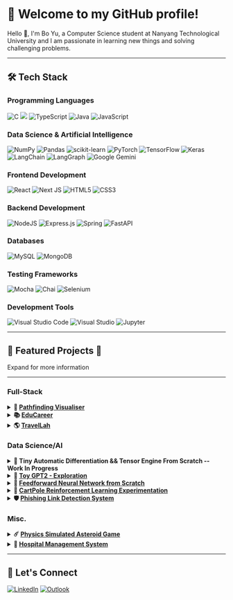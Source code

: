 # 🌟 **Welcome to my GitHub profile!**
Hello 👋, I'm Bo Yu, a Computer Science student at Nanyang Technological University and I am passionate in learning new things and solving challenging problems.

---
## 🛠️ Tech Stack
### Programming Languages
![C](https://img.shields.io/badge/c-%2300599C.svg?style=for-the-badge&logo=c&logoColor=white) ![](https://img.shields.io/badge/python-3670A0?style=for-the-badge&logo=python&logoColor=ffdd54) ![TypeScript](https://img.shields.io/badge/typescript-%23007ACC.svg?style=for-the-badge&logo=typescript&logoColor=white) ![Java](https://img.shields.io/badge/java-%23ED8B00.svg?style=for-the-badge&logo=openjdk&logoColor=white) ![JavaScript](https://img.shields.io/badge/javascript-%23323330.svg?style=for-the-badge&logo=javascript&logoColor=%23F7DF1E)
### Data Science & Artificial Intelligence
![NumPy](https://img.shields.io/badge/numpy-%23013243.svg?style=for-the-badge&logo=numpy&logoColor=white) ![Pandas](https://img.shields.io/badge/pandas-%23150458.svg?style=for-the-badge&logo=pandas&logoColor=white) ![scikit-learn](https://img.shields.io/badge/scikit--learn-%23F7931E.svg?style=for-the-badge&logo=scikit-learn&logoColor=white) ![PyTorch](https://img.shields.io/badge/PyTorch-EE4C2C?style=for-the-badge&logo=PyTorch&logoColor=FFFFFF) ![TensorFlow](https://img.shields.io/badge/TensorFlow-%23FF6F00.svg?style=for-the-badge&logo=TensorFlow&logoColor=white) ![Keras](https://img.shields.io/badge/Keras-D00000?style=for-the-badge&logo=Keras&logoColor=FFFFFF) <br/> ![LangChain](https://img.shields.io/badge/LangChain-1C3C3C?style=for-the-badge&logo=LangChain&logoColor=FFFFFF) ![LangGraph](https://img.shields.io/badge/LangGraph-1C3C3C?style=for-the-badge&logo=LangGraph&logoColor=FFFFFF) ![Google Gemini](https://img.shields.io/badge/Google%20Gemini-8E75B2?style=for-the-badge&logo=Google+Gemini&logoColor=FFFFFF)
### Frontend Development
![React](https://img.shields.io/badge/react-%2320232a.svg?style=for-the-badge&logo=react&logoColor=%2361DAFB) ![Next JS](https://img.shields.io/badge/Next-black?style=for-the-badge&logo=next.js&logoColor=white) ![HTML5](https://img.shields.io/badge/html5-%23E34F26.svg?style=for-the-badge&logo=html5&logoColor=white) ![CSS3](https://img.shields.io/badge/css3-%231572B6.svg?style=for-the-badge&logo=css3&logoColor=white)
### Backend Development
![NodeJS](https://img.shields.io/badge/node.js-6DA55F?style=for-the-badge&logo=node.js&logoColor=white) ![Express.js](https://img.shields.io/badge/express.js-%23404d59.svg?style=for-the-badge&logo=express&logoColor=%2361DAFB) ![Spring](https://img.shields.io/badge/spring-%236DB33F.svg?style=for-the-badge&logo=spring&logoColor=white) ![FastAPI](https://img.shields.io/badge/FastAPI-009688?style=for-the-badge&logo=FastAPI&logoColor=FFFFFF)
### Databases
![MySQL](https://img.shields.io/badge/mysql-4479A1.svg?style=for-the-badge&logo=mysql&logoColor=white) ![MongoDB](https://img.shields.io/badge/MongoDB-%234ea94b.svg?style=for-the-badge&logo=mongodb&logoColor=white)
### Testing Frameworks
![Mocha](https://img.shields.io/badge/Mocha-8D6748?style=for-the-badge&logo=Mocha&logoColor=FFFFFF) ![Chai](https://img.shields.io/badge/Chai-A30701?style=for-the-badge&logo=Chai&logoColor=FFFFFF) ![Selenium](https://img.shields.io/badge/Selenium-43B02A?style=for-the-badge&logo=Selenium&logoColor=FFFFFF)
### Development Tools
![Visual Studio Code](https://img.shields.io/badge/Visual%20Studio%20Code-0078d7.svg?style=for-the-badge&logo=visual-studio-code&logoColor=white) ![Visual Studio](https://img.shields.io/badge/Visual%20Studio-5C2D91.svg?style=for-the-badge&logo=visual-studio&logoColor=white) ![Jupyter](https://img.shields.io/badge/Jupyter-F37626?style=for-the-badge&logo=Jupyter&logoColor=FFFFFF)

---

## 🚀 Featured Projects 🚀
Expand for more information

---
### Full-Stack
<details>
  <summary>
    <strong>🏁 <a href="https://github.com/NomadicSasquatch/Pathfinding-Visualiser">Pathfinding Visualiser</a></strong>
  </summary>
  <ul>
    <li>An engaging, web-based visualiser for pathfinding algorithms, featuring user authentication, customizable wall patterns, and real-time maze generation</li>
    <li>Users can register or log in to save up to three unique pattern “slots,” ensuring a personalized experience. Guest users can still explore the visualiser with temporary patterns, which remain until the application is refreshed or closed</li>
  </ul>
</details>
<details>
  <summary>
    <strong>📚 <a href="https://github.com/NomadicSasquatch/EduCareer">EduCareer</a></strong>
  </summary>
  <ul>
    <li>Full-stack web app that integrates a React/TypeScript SPA, Node.js/Express API, and MySQL schema into a single Docker‑ready project with end‑to‑end testing and CI/CD for rapid feature delivery</li>
    <li>Frontend is embedded by a FastAPI‑powered chatbot using Gemini API and Tavily to deliver real‑time, personalised career roadmap</li>
    <li>Provides users(learner, provider, and admin) with dashboards, comprehensive course and enrollment management, and scalable services via clean MVC‑style controllers and reusable components</li>
  </ul>
</details>
<details>
  <summary>
    <strong>🌎 <a href="https://github.com/NomadicSasquatch/TravelLah">TravelLah</a></strong>
  </summary>
  <ul>
    <li>Full-Stack Dynamic AI Travel Companion Web Application</li>
    <li>Web application that uses cutting-edge AI to craft itineraries tailored specifically to your travel preferences, ensuring every plan is as unique</li>
    <li>Incorporates live data such as weather updates, traffic updates and local events, ensuring that your travel plan remains relevant and responsive to real-world conditions</li>
    <li>Combining an intuitive Expo/React Native frontend with a robust Spring Boot/MongoDB backend and advanced AI orchestration, providing a game-changing, end-to-end travel planning solution</li>
  </ul>
</details>

### Data Science/AI
<details>
  <summary>
    <strong>🧮 Tiny Automatic Differentiation && Tensor Engine From Scratch -- Work In Progress</a></strong>
  </summary>
  <ul>
    <li> Reverse-mode automatic differentiation system from scratch, enabling efficient backpropagation through arbitrary computation graphs </li>
    <li> Extensible modular architecture, supporting core tensor operations, matrix algebra, activation functions, and gradient-based optimization </li>
    <li> For fun </li>
  </ul>
</details>
<details>
  <summary>
    <strong>🤖 <a href="https://github.com/syd9191/GPT2-exploration">Toy GPT2 - Exploration</a></strong>
  </summary>
  <ul>
    <li> Toy/Experimentation with building GPT2 with full training, evaluation, quantization, logging, distributed training support, and token-level streaming from disk </li>
    <li> Modular and research-friendly setup, designed for experimentation with scaling and architecture changes </li>
  </ul>
</details>
<details>
  <summary>
    <strong>🧠 <a href="https://github.com/NomadicSasquatch/Feedforward-Neural-Network">Feedforward Neural Network from Scratch</a></strong>
  </summary>
  <ul>
    <li>Fully custom feedforward neural network framework using Python and NumPy, showcasing both elementwise and vectorized forward passes, and manually implementing backpropagation via the chain rule</li>
    <li>Demonstrates diverse optimizers and weight update strategies across datasets of increasing complexity, with specialized classes for exploring the architecture of neural networks, and a flexible MultiLayerFFN for a closer resemblance to real-world applications</li>
  </ul>
</details>
<details>
  <summary>
    <strong>🛒 <a href="https://github.com/NomadicSasquatch/CartPole_Reinforcement_Learning_Exp">CartPole Reinforcement Learning Experimentation</a></strong>
  </summary>
  <ul>
    <li>Comparative implementation of three reinforcement‑learning algorithms (Monte Carlo, Q‑Learning, and Deep Q‑Network with Double DQN) to solve OpenAI Gym’s CartPole‑v1, highlighting differences in convergence speed, stability, and generalization</li>
    <li>Complete training and evaluation pipeline—including state discretization for tabular methods, ε‑greedy exploration, experience replay for DQN, and episode rendering—providing insights into method trade‑offs and best practices</li>
  </ul>
</details>
<details>
  <summary>
    <strong>🛡️ <a href="https://github.com/NomadicSasquatch/Phishing-Link-Detection">Phishing Link Detection System</a></strong>
  </summary>
  <ul>
    <li>The Phishing Link Detection System utilises machine learning techniques to accurately classify URLs as phishing or legitimate</li>
    <li>This project incorporates data preprocessing, feature selection, class balancing with SMOTE, and hyperparameter-tuned models like Random Forest, ensuring high accuracy and reliability</li>
  </ul>
</details>

### Misc.
<details>
  <summary>
    <strong>☄️ <a href="https://github.com/NomadicSasquatch/Asteroids">Physics Simulated Asteroid Game</a></strong>
  </summary>
  <ul>
    <li>This project puts a twist on the classic arcade-style Asteroids Game where players navigate a spaceship, destroy asteroids, and strive for a high score</li>
    <li>Implemented in Java and every interaction is simulated by real physics laws and theorems, such as asteroid collisions obeying conservation of energy and momentum and kinematics</li>
  </ul>
</details>
<details>
  <summary>
    <strong>🏥 <a href="https://github.com/NomadicSasquatch/SC2002-Hospital-Management-System">Hospital Management System</a></strong>
  </summary>
  <ul>
    <li>A simulated hospital management system that is cleanly laid out and streamlined using OOP concepts along with SOLID and other design principles </li>
    <li>Wide array of interconnected functionalities that are unique to each user type</li>
  </ul>
</details>

---
## 🤝 Let's Connect
[![LinkedIn](https://img.shields.io/badge/linkedin-%230077B5.svg?style=for-the-badge&logo=linkedin&logoColor=white)](https://www.linkedin.com/in/bo-yu-chong-3b52582a9/) [![Outlook](https://img.shields.io/badge/Microsoft_Outlook-0078D4?style=for-the-badge&logo=microsoft-outlook&logoColor=white)](mailto:BCHONG020@e.ntu.edu.sg)

